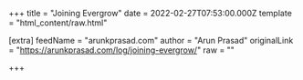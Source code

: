 
+++
title = "Joining Evergrow"
date = 2022-02-27T07:53:00.000Z
template = "html_content/raw.html"

[extra]
feedName = "arunkprasad.com"
author = "Arun Prasad"
originalLink = "https://arunkprasad.com/log/joining-evergrow/"
raw = ""

+++


